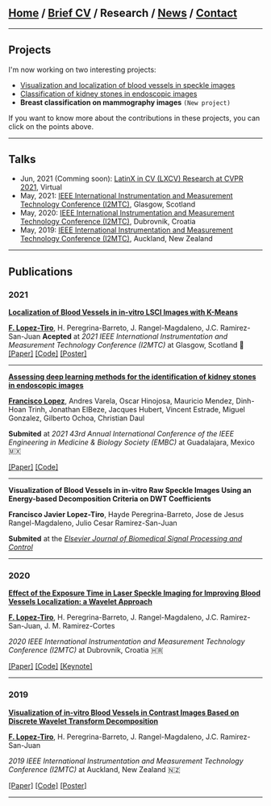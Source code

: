 
## [Home](/index) / [Brief CV](/brief_cv) / Research / [News](/news) / [Contact](/contact)
___


## Projects


I'm now working on two interesting projects:

*  [Visualization and localization of blood vessels in speckle images](/bloodvessels)
*  [Classification of kidney stones in endoscopic images](/kidneystones)
*  **Breast classification on mammography images** `(New project)`

If you want to know more about the contributions in these projects, you can click on the points above.

---

## Talks

* Jun, 2021 (Comming soon): [LatinX in CV (LXCV) Research at CVPR 2021](https://www.latinxinai.org/cvpr-2021-about), Virtual
* May, 2021: [IEEE International Instrumentation and Measurement Technology Conference (I2MTC)](https://i2mtc2021.ieee-ims.org), Glasgow, Scotland
* May, 2020: [IEEE International Instrumentation and Measurement Technology Conference (I2MTC)](https://i2mtc2020.ieee-ims.org), Dubrovnik, Croatia
* May, 2019: [IEEE International Instrumentation and Measurement Technology Conference (I2MTC)](https://i2mtc2020.ieee-ims.org), Auckland, New Zealand

---

## Publications

### 2021

[**Localization of Blood Vessels in in-vitro LSCI Images with K-Means**](https://github.com/friscolt/i2mtc-2021/blob/main/i2mtc2021.pdf)

[**F. Lopez-Tiro**](https://scholar.google.es/citations?user=IlG06bYAAAAJ&hl=es), H. Peregrina-Barreto, J. Rangel-Magdaleno, J.C. Ramirez-San-Juan
**Acepted**  at *2021 IEEE International Instrumentation and Measurement Technology Conference (I2MTC)* at Glasgow, Scotland 🏴󠁧󠁢󠁳󠁣󠁴󠁿 
[[Paper]](https://github.com/friscolt/i2mtc-2021/blob/main/i2mtc2021.pdf)
[[Code]](https://github.com/friscolt/i2mtc-2021)
[[Poster]](https://www.researchgate.net/publication/350372727_Localization_of_Blood_Vessels_in_In-Vitro_LSCI_Images_with_K-Means)


---


[**Assessing  deep  learning methods  for  the  identification of kidney  stones in endoscopic images**](https://arxiv.org/abs/2103.01146)

[**Francisco Lopez**](https://scholar.google.es/citations?user=IlG06bYAAAAJ&hl=es), Andres Varela, Oscar Hinojosa, Mauricio Mendez, Dinh-Hoan Trinh, Jonathan ElBeze, Jacques Hubert, Vincent Estrade, Miguel Gonzalez, Gilberto Ochoa, Christian Daul

**Submited** at *2021 43rd Annual International Conference of the IEEE Engineering in Medicine & Biology Society (EMBC)* at Guadalajara, Mexico 🇲🇽

[[Paper]](https://arxiv.org/abs/2103.01146) [[Code]](mailto:gilberto.ochoa@tec.com?subject=%20Code%20Arxiv,%20Assessing%20deep%20learning%20methods%20for%20the%20identification%20of%20kidney%20stones%20in%20endoscopic%20images)

---

**Visualization of Blood Vessels  in in-vitro Raw Speckle Images Using an Energy-based Decomposition Criteria on DWT Coefficients**

**Francisco Javier Lopez-Tiro**, Hayde Peregrina-Barreto, Jose de Jesus Rangel-Magdaleno, Julio Cesar Ramirez-San-Juan

**Submited** at the [*Elsevier Journal of Biomedical Signal Processing and Control*](https://www.journals.elsevier.com/biomedical-signal-processing-and-control)


---



### 2020

[**Effect of the Exposure Time in Laser Speckle Imaging for Improving Blood Vessels Localization: a Wavelet Approach**](https://ieeexplore.ieee.org/document/9129242/)

[**F. Lopez-Tiro**](https://scholar.google.es/citations?user=IlG06bYAAAAJ&hl=es), H. Peregrina-Barreto, J. Rangel-Magdaleno, J.C. Ramirez-San-Juan, J. M. Ramirez-Cortes

*2020 IEEE International Instrumentation and Measurement Technology Conference (I2MTC)* at Dubrovnik, Croatia  🇭🇷

[[Paper]](https://ieeexplore.ieee.org/document/9129242/)
[[Code]](https://github.com/friscolt/i2mtc-2020)
[[Keynote]](https://www.researchgate.net/publication/341626117_Effect_of_the_Exposure_Time_in_Laser_Speckle_Imaging_for_Improving_Blood_Vessels_Localization_a_Wavelet_Approach)


---



### 2019 

[**Visualization of in-vitro Blood Vessels in Contrast Images Based on Discrete Wavelet Transform Decomposition**](https://ieeexplore.ieee.org/document/8827144)

[**F. Lopez-Tiro**](https://scholar.google.es/citations?user=IlG06bYAAAAJ&hl=es), H. Peregrina-Barreto, J. Rangel-Magdaleno, J.C. Ramirez-San-Juan

*2019 IEEE International Instrumentation and Measurement Technology Conference (I2MTC)* at Auckland, New Zealand 🇳🇿

[[Paper]](https://ieeexplore.ieee.org/document/8827144)
[[Code]](https://github.com/friscolt/i2mtc-2019)
[[Poster]](https://www.researchgate.net/publication/333146308_Visualization_of_in-vitro_Blood_Vessels_in_Contrast_Images_Based_on_Discrete_Wavelet_Transform_Decomposition)

---


